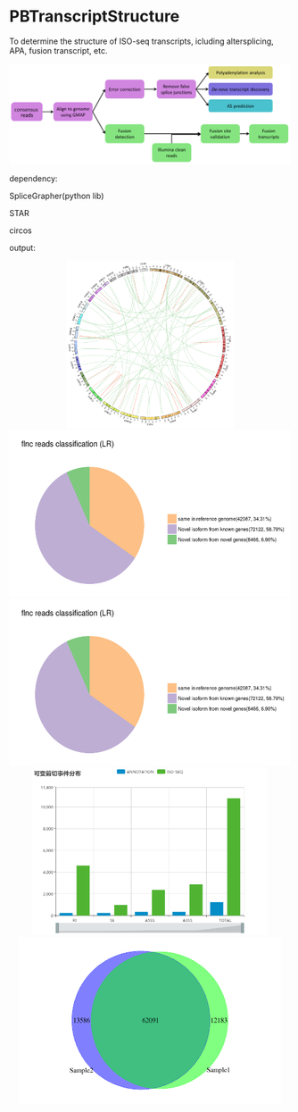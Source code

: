 # PBTranscriptStructure
To determine the structure of ISO-seq transcripts, icluding altersplicing, APA, fusion transcript, etc.

<p align="center">
  <img src="examplePlots/gene_structure_annot.png" width=800">
</p>

dependency:

SpliceGrapher(python lib)

STAR

circos

output:

<p align="center">
  <img src="examplePlots/circos.png" height=300">
  <img src="examplePlots/isotype.png" height=300">
  <img src="examplePlots/isotype.png" height=300">
  <img src="examplePlots/AS.png" height=300">
  <img src="examplePlots/isoform_venn.png" height=300">
</p>
